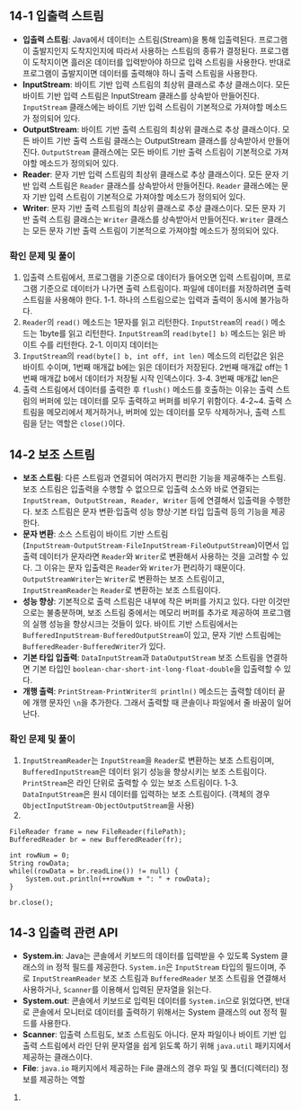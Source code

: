 ## 14-1 입출력 스트림

- **입출력 스트림**: Java에서 데이터는 스트림(Stream)을 통해 입출력된다. 프로그램이 출발지인지 도착지인지에 따라서 사용하는 스트림의 종류가 결정된다. 프로그램이 도착지이면 흘러온 데이터를 입력받아야 하므로 입력 스트림을 사용한다. 반대로 프로그램이 출발지이면 데이터를 출력해야 하니 출력 스트림을 사용한다.
- **InputStream**: 바이트 기반 입력 스트림의 최상위 클래스로 추상 클래스이다. 모든 바이트 기반 입력 스트림은 InputStream 클래스를 상속받아 만들어진다. `InputStream` 클래스에는 바이트 기반 입력 스트림이 기본적으로 가져야할 메소드가 정의되어 있다.
- **OutputStream**: 바이트 기반 출력 스트림의 최상위 클래스로 추상 클래스이다. 모든 바이트 기반 출력 스트림 클래스는 OutputStream 클래스를 상속받아서 만들어진다. `OutputStream` 클래스에는 모든 바이트 기반 출력 스트림이 기본적으로 가져야할 메소드가 정의되어 있다.
- **Reader**: 문자 기반 입력 스트림의 최상위 클래스로 추상 클래스이다. 모든 문자 기반 입력 스트림은 `Reader` 클래스를 상속받아서 만들어진다. `Reader` 클래스에는 문자 기반 입력 스트림이 기본적으로 가져야할 메소드가 정의되어 있다.
- **Writer**: 문자 기반 출력 스트림의 최상위 클래스로 추상 클래스이다. 모든 문자 기반 출력 스트림 클래스는 `Writer` 클래스를 상속받아서 만들어진다. `Writer` 클래스는 모든 문자 기반 출력 스트림이 기본적으로 가져야할 메소드가 정의되어 있다.

### 확인 문제 및 풀이

1. 입출력 스트림에서, 프로그램을 기준으로 데이터가 들어오면 입력 스트림이며, 프로그램 기준으로 데이터가 나가면 출력 스트림이다. 파일에 데이터를 저장하려면 출력 스트림을 사용해야 한다.
   1-1. 하나의 스트림으로는 입력과 출력이 동시에 불가능하다.
2. `Reader`의 `read()` 메소드는 1문자를 읽고 리턴한다. `InputStream`의 `read()` 메소드는 1byte를 읽고 리턴한다. `InputStream`의 `read(byte[] b)` 메소드는 읽은 바이트 수를 리턴한다.
   2-1. 이미지 데이터는
3. `InputStream`의 `read(byte[] b, int off, int len)` 메소드의 리턴값은 읽은 바이트 수이며, 1번째 매개값 b에는 읽은 데이터가 저장된다. 2번째 매개값 off는 1번째 매개값 b에서 데이터가 저장될 시작 인덱스이다.
   3-4. 3번째 매개값 len은
4. 출력 스트림에서 데이터를 출력한 후 `flush()` 메소드를 호출하는 이유는 출력 스트림의 버퍼에 있는 데이터를 모두 출력하고 버퍼를 비우기 위함이다.
   4-2~4. 출력 스트림을 메모리에서 제거하거나, 버퍼에 있는 데이터를 모두 삭제하거나, 출력 스트림을 닫는 역할은 `close()`이다.

## 14-2 보조 스트림

- **보조 스트림**: 다른 스트림과 연결되어 여러가지 편리한 기능을 제공해주는 스트림. 보조 스트림은 입출력을 수행할 수 없으므로 입출력 소스와 바로 연결되는 `InputStream, OutputStream, Reader, Writer` 등에 연결해서 입출력을 수행한다. 보조 스트림은 문자 변환·입출력 성능 향상·기본 타입 입출력 등의 기능을 제공한다.
- **문자 변환**: 소스 스트림이 바이트 기반 스트림(`InputStream·OutputStream·FileInputStream·FileOutputStream`)이면서 입출력 데이터가 문자라면 `Reader`와 `Writer`로 변환해서 사용하는 것을 고려할 수 있다. 그 이유는 문자 입출력은 `Reader`와 `Writer`가 편리하기 때문이다. `OutputStreamWriter`는 `Writer`로 변환하는 보조 스트림이고, `InputStreamReader`는 `Reader`로 변환하는 보조 스트림이다.
- **성능 향상**: 기본적으로 출력 스트림은 내부에 작은 버퍼를 가지고 있다. 다만 이것만으로는 불충분하며, 보조 스트림 중에서는 메모리 버퍼를 추가로 제공하여 프로그램의 실행 성능을 향상시크는 것들이 있다. 바이트 기반 스트림에서는 `BufferedInputStream·BufferedOutputStream`이 있고, 문자 기반 스트림에는 `BufferedReader·BufferedWriter`가 있다.
- **기본 타입 입출력**: `DataInputStream`과 `DataOutputStream` 보조 스트림을 연결하면 기본 타입인 `boolean·char·short·int·long·float·double`을 입출력할 수 있다.
- **개행 출력**: `PrintStream·PrintWriter의 println()` 메소드는 출력할 데이터 끝에 개행 문자인 `\n`을 추가한다. 그래서 출력할 때 콘솔이나 파일에서 줄 바꿈이 일어난다.

### 확인 문제 및 풀이

1. `InputStreamReader`는 `InputStream`을 `Reader`로 변환하는 보조 스트림이며, `BufferedInputStream`은 데이터 읽기 성능을 향상시키는 보조 스트림이다. `PrintStream`은 라인 단위로 출력할 수 있는 보조 스트림이다.
   1-3. `DataInputStream`은 원시 데이터를 입력하는 보조 스트림이다. (객체의 경우 `ObjectInputStream·ObjectOutputStream`을 사용)
2.

```
FileReader frame = new FileReader(filePath);
BufferedReader br = new BufferedReader(fr);

int rowNum = 0;
String rowData;
while((rowData = br.readLine()) != null) {
	System.out.println(++rowNum + ": " + rowData);
}

br.close();
```

## 14-3 입출력 관련 API

- **System.in**: Java는 콘솔에서 키보드의 데이터를 입력받을 수 있도록 System 클래스의 in 정적 필드를 제공한다. `System.in`은 `InputStream` 타입의 필드이며, 주로 `InputStreamReader` 보조 스트림과 `BufferedReader` 보조 스트림을 연결해서 사용하거나, `Scanner`를 이용해서 입력된 문자열을 읽는다.
- **System.out**: 콘솔에서 키보드로 입력된 데이터를 `System.in`으로 읽었다면, 반대로 콘솔에서 모니터로 데이터를 출력하기 위해서는 System 클래스의 out 정적 필드를 사용한다.
- **Scanner**: 입출력 스트림도, 보조 스트림도 아니다. 문자 파일이나 바이트 기반 입출력 스트림에서 라인 단위 문자열을 쉽게 읽도록 하기 위해 `java.util` 패키지에서 제공하는 클래스이다.
- **File**: `java.io` 패키지에서 제공하는 File 클래스의 경우 파일 및 폴더(디렉터리) 정보를 제공하는 역할

1.

```

```
